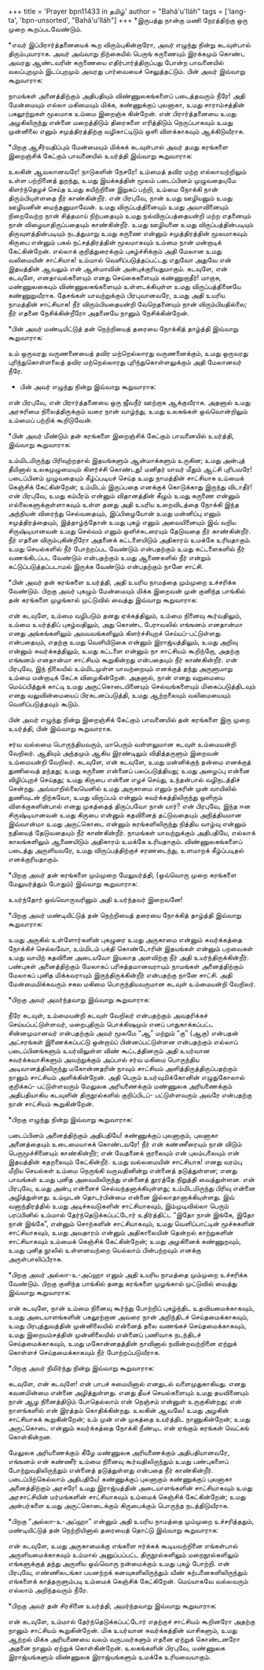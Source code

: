 +++
title = 'Prayer bpn11433 in தமிழ்'
author = "Bahá'u'lláh"
tags = ['lang-ta', 'bpn-unsorted', "Bahá'u'lláh"]
+++
*இருபத்து நான்கு மணி நேரத்திற்கு ஒரு முறை கூறப்படவேண்டும்.   

*எவர் இப்பிரார்த்தனையைக் கூற விரும்புகின்றாரோ, அவர் எழுந்து நின்று கடவுள்பால் திரும்புவாராக. அவர் அவ்வாறு நிற்கையில் பெருங் கருணையும் இரக்கமும் கொண்ட அவரது ஆண்டவரின் கருணையை எதிர்பார்த்திருப்பது போன்ற பாவனையில் வலப்புறமும் இடப்புறமும் அவரது பார்வையைச் செலுத்தட்டும். பின் அவர் இவ்வாறு கூறுவாராக:

நாமங்கள் அனைத்திற்கும் அதிபதியும் விண்ணுலகங்களைப் படைத்தவரும் நீரே! அதி மேன்மையும் எல்லா மகிமையும் மிக்க, கண்ணுக்குப் புலனாகா, உமது சாராம்சத்தின் பகலூற்றுகள் மூலமாக உம்மை இறைஞ்சு கின்றேன். என் பிரார்த்தனையை உமது அழகிலிருந்து என்னை மறைத்திடும் திரைகளை எரித்திடும் நெருப்பாகவும் உமது முன்னிலை எனும் சமுத்திரத்திற்கு வழிகாட்டிடும் ஒளி விளக்காகவும் ஆக்கிடுவீராக.



*பிறகு ஆசீர்வதிப்பும் மேன்மையும் மிக்கக் கடவுள்பால் அவர் தமது கரங்களை இறைஞ்சிக் கேட்கும் பாவனையில் உயர்த்தி இவ்வாறு கூறுவாராக:

உலகின் ஆவலானவரே! நாடுகளின் நேசரே! உம்மைத் தவிர மற்ற எல்லாவற்றிலும் உள்ள பற்றினைத் துறந்து, உமது இயக்கத்தின் மூலம் படைப்பினம் முழுவதையுமே கிளர்ந்தெழச் செய்த உமது கயிற்றினை இறுகப் பற்றி, உம்மை நோக்கி நான் திரும்பியுள்ளதை நீர் காண்கின்றீர். என் பிரபுவே, நான் உமது ஊழியனும் உமது ஊழியனின் மைந்தனுமாவேன். உமது விருப்பத்தினையும் உமது அவாவினையும் நிறைவேற்ற நான் சித்தமாய் நிற்பதையும் உமது நல்விருப்பத்தையன்றி மற்ற எதனையும் நான் விழையாதிருப்பதையும் காண்கின்றீர். உமது ஊழியனை உமது விருப்பத்தின்படியும் திருவுளத்தின்படியும் நடத்துமாறு உமது கருணை என்னும் சமுத்திரத்தின் மூலமாகவும் கிருபை என்னும் பகல் நட்சத்திரத்தின் மூலமாகவும் உம்மை நான் மன்றாடிக் கேட்கின்றேன். எல்லாக்  குறித்துரைக்கும் புகழ்ச்சிக்கும் அதி மேலான உமது வலிமையின் சாட்சியாக! உம்மால் வெளிப்படுத்தப்பட்டது எதுவோ அதுவே என் இதயத்தின் ஆவலும் என் ஆன்மாவின் அன்புக்குரியதுமாகும். கடவுளே, என் கடவுளே,   எனதாவல்களையும் எனது செய்கைகளையும் கண்ணுறாதீர்! மாறாக, மண்ணுலகையும் விண்ணுலகங்களையும் உள்ளடக்கியுள்ள உமது விருப்பத்தினையே கண்ணுறுவீராக. தேசங்கள் யாவற்றுக்கும் பிரபுவானவரே, உமது அதி உயரிய நாமத்தின் சாட்சியாக! நீர் விரும்பியதையன்றி வேறெதனையும் நான் விரும்பியதில்லை; நீர்  எதனை  நேசிக்கின்றீரோ     அதனையே  நானும் நேசிக்கின்றேன்.



*பின் அவர் மண்டியிட்டுத் தன் நெற்றியைத் தரையை நோக்கித் தாழ்த்தி இவ்வாறு கூறுவாராக:

உம் ஒருவரது வருணனையைத் தவிர மற்றெல்லாரது வருணனைக்கும், உமது ஒருவரது புரிந்துகொள்ளலைத் தவிர மற்றெல்லாரது புரிந்துகொள்ளலுக்கும் அதி மேலானவர் நீரே.



* பின் அவர் எழுந்து நின்று இவ்வாறு கூறுவாராக:

என் பிரபுவே, என் பிரார்த்தனையை ஒரு ஜீவநீர் ஊற்றாக ஆக்குவீராக. அதனால் உமது அரசுரிமை நிலைத்திருக்கும் வரை நான் வாழ்ந்து, உமது உலகங்கள் ஒவ்வொன்றிலும் உம்மைப் பற்றிக் கூறிடுவேன்.



*பின் அவர் மீண்டும் தன் கரங்களை இறைஞ்சிக் கேட்கும் பாவனையில் உயர்த்தி, இவ்வாறு கூறுவாராக:

உம்மிடமிருந்து பிரிவுற்றதால் இதயங்களும் ஆன்மாக்களும் உருகின; உமது அன்புத் தீயினால் உலகமுழுமையும் கிளர்ச்சி கொண்டது! மனிதர் யாவர் மீதும் ஆட்சி புரிபவரே! படைப்பினம் முழுவதையும் கீழ்ப்படியச் செய்த உமது நாமத்தின் சாட்சியாக உம்மைக் கெஞ்சிக் கேட்கின்றேன்; உம்மிடம் இருப்பதை  எனக்குக் கொடுக்காது இருந்து விடாதீர்! என் பிரபுவே, உமது கம்பீரம் என்னும் விதானத்தின் கீழும் உமது கருணை என்னும் எல்லைகளுக்குள்ளாகவும் உள்ள தனது அதி உயரிய உறைவிடத்தை நோக்கி இந்த அந்நியன் விரைந்து செல்வதையும், இப்பிழையோன் உமது மன்னிப்பு எனும் சமுத்திரத்தையும், இத்தாழ்ந்தோன் உமது புகழ் எனும் அவையினையும் இவ் வறிய சிருஷ்டியானவன் உமது செல்வம் எனும் ஒளிச்சுடரையும் தேடுவதை நீர் காண்கின்றீர். நீர் எதனை விரும்புகின்றீரோ அதனைக் கட்டளையிடும் அதிகாரம் உமக்கே உரியதாகும். உமது செயல்களில் நீர் போற்றப்பட வேண்டும் என்பதற்கும் உமது கட்டளைகளில் நீர் வணங்கிடப்பட வேண்டும் என்பதற்கும் உமது ஆணைகளில் நீர் என்றும் கட்டுப்படுத்தப்படாமல் இருக்க வேண்டும் என்பதற்கும் நானே சாட்சி.



*பின் அவர் தன் கரங்களை உயர்த்தி, அதி உயரிய நாமத்தை மும்முறை உச்சரிக்க வேண்டும். பிறகு அவர் புகழும் மேன்மையும் மிக்க இறைவன்  முன் குனிந்த பாங்கில் தன் கரங்களை முழங்கால் முட்டுவில் வைத்து இவ்வாறு கூறுவாராக:

என் கடவுளே, உம்மை வழிபடும் தனது ஏக்கத்திலும், உம்மை நினைவு கூர்வதிலும், உம்மை உயர்த்திப் புகழ்வதிலும், அது கொண்ட பேராவலில் எங்ஙனம் எனதான்மா எனது அங்கங்களிலும் அவயவங்களிலும் கிளர்ச்சியுறச் செய்யப்-பட்டுள்ளது என்பதையும், எதற்கு உமது வெளியிடுகை என்னும் இராஜ்யத்திலும், உமது அறிவு என்னும் சுவர்க்கத்திலும், உமது கட்டளை என்னும் நா சாட்சியம் கூறிற்றோ, அதற்கு எங்ஙனம் எனதான்மா சாட்சியம் கூறுகின்றது என்பதையும்  நீர்  காண்கின்றீர். என் பிரபுவே, இந் நிலையில் உம்மிடமுள்ள யாவற்றையும் எனக்குத் தந்து அருளுமாறு உம்மை மன்றாடிக் கேட்க விழைகின்றேன்.  அதனால்,  நான் எனது வறுமையை மெய்ப்பித்துக் காட்டி   உமது   அருட்கொடையினையும் செல்வங்களையும் மிகைப்படுத்திடவும் எனது வலுவின்மையைப் பிரகடனப்படுத்தி, உமது ஆற்றலையும் வலிமையையும் வெளிப்படுத்தவும் கூடும்.



பின் அவர் எழுந்து நின்று இறைஞ்சிக் கேட்கும் பாவனையில் தன் கரங்களை இரு முறை உயர்த்தி, பின் இவ்வாறு கூறுவாராக.

சர்வ வல்லமை பொருந்தியவரும், மாபெரும் வள்ளலுமான கடவுள் உம்மையன்றி வேறிலர். ஆதியும் அந்தமும் ஆகிய இரண்டிலும் விதித்தருளும் இறைவன் உம்மையன்றி வேறிலர். கடவுளே, என் கடவுளே, உமது மன்னிக்குந் தன்மை எனக்குத் துணிவைத் தந்தது; உமது கருணை என்னைப் பலப்படுத்தியது; உமது அழைப்பு என்னை விழிப்புறச் செய்தது; உமது கிருபை என்னை எழச் செய்து, உந்தன்பால் வழிநடத்திச் சென்றது. அவ்வாறில்லையெனில் உமது அருகாமை எனும் நகரின் முன் வாயிலில் துணிவுடன் நிற்கவோ, உமது விருப்பம் என்னும் சுவர்க்கத்திலிருந்து ஒளிரும் விளக்குகளின்பால் எனது முகத்தைத் திருப்பவோ நான் யார்? என் பிரபுவே, இந்த ஈன சிருஷ்டியானவன் உமது கிருபை என்னும் கதவினைத் தட்டுவதையும் அநித்தியமான இவ்வான்மா உமது அருட்கொடை என்னும் கரங்களிலிருந்து நித்திய வாழ்வு என்னும் நதியைத் தேடுவதையும் நீர் காண்கின்றீர். நாமங்கள் யாவற்றுக்கும் அதிபதியே, எல்லாக் காலங்களிலும் ஆணையிடும் அதிகாரம் உமக்கே உரியதாகும். விண்ணுலகங்களைப் படைத்து அருளியவரே, உமது விருப்பத்திற்குச் சரணடைந்து, உளமாறக் கீழ்ப்படிதல் எனக்குரியதாகும்.



*பிறகு அவர் தன் கரங்களை மும்முறை மேலுயர்த்தி, (ஒவ்வொரு முறை கரங்களை மேலுயர்த்தும் போதும்) இவ்வாறு கூறுவாராக:

உயர்ந்தோர் ஒவ்வொருவரினும் அதி உயர்ந்தவர் இறைவனே!



*பிறகு அவர் மண்டியிட்டுத் தன் நெற்றியைத் தரையை நோக்கித் தாழ்த்தி இவ்வாறு கூறுவாராக:

உமது அருகில் உள்ளோர்களின் புகழுரை உமது அருகாமை என்னும் சுவர்க்கத்தை நோக்கிச் செல்லவோ, உம்மிடம் பக்தி கொண்டோரின் இதயங்கள் என்னும் பறவைகள் உமது வாயிற் கதவினை அடையவோ இயலாத அளவிற்கு நீர் அதி உயர்ந்திருக்கின்றீர். பண்புகள் அனைத்திற்கும் மேலாகப் பரிசுத்தமானவராயும் நாமங்கள் அனைத்திற்கும் மேலாகப் புனித மிக்கவராயும் இருந்திருக்கின்றீர்  என்பதற்கு  நானே  சாட்சி.  அதி மேன்மைமிக்கவரும் சகல மகிமை பொருந்தியவருமான கடவுள் உம்மையன்றி வேறிலர்.



*பிறகு அவர் அமர்ந்தவாறு இவ்வாறு கூறுவாராக:

நீரே கடவுள், உம்மையன்றி  கடவுள்  வேறிலர் என்பதற்கும் அவதரிக்கச் செய்யப்பட்டுள்ளவர், மறைபுதிரும் பொக்கிஷமும் எனப் பாதுகாக்கப்பட்ட சின்னமுமானவர் என்பதற்கும் அவர் மூலமே “ஆ” மற்றும் “கு” (ஆகு) என்பதன் அட்சரங்கள் இணைக்கப்பட்டு ஒன்றாய்ப் பின்னப்பட்டுள்ளன என்பதற்கும் எல்லாப் படைப்பினங்களும் உயர்விலுள்ள விண் கூட்டத்தினரும் அதி உயர்வான சுவர்க்கவாசிகளும் அவற்றுக்கும் அப்பால் சர்வ மகிமை பொருந்திய அடிவானத்திலிருந்து மகோன்னதரின் நாவும் சாட்சியம் அளித்திருத்திருப்பதற்கும் நானும் சாட்சியம் அளிக்கின்றேன். அதி பெரும் உயர்வுமிக்கோனின் எழுதுகோலால் குறிக்கப்- பட்டுள்ளவரும் மேலுலக அரியணைக்கும் மண்ணுலக அரியணைக்கும் அதிபதியாகிய கடவுளின் திருநூல்களில் குறிப்பிடப்- பட்டுள்ளவரும் அவரே என்பதற்கு நான் சாட்சியம் கூறுகின்றேன்.



*பிறகு எழுந்து நின்று இவ்வாறு கூறுவாராக:

படைப்பினம் அனைத்திற்கும் அதிபதியே! கண்ணுக்குப் புலனாகும், புலனாகா அனைத்தையும் உடைமையாகக் கொண்டவரே! நீர் என் கண்ணீரையும் நான் விடும் பெருமூச்சினையும் காண்கின்றீர்; என் வேதனைக் குரலையும் என்  புலம்பலையும்   என் இதயத்தின் கதறலையும் கேட்கின்றீர். உமது  வல்லமையின் சாட்சியாக! எனது வரம்பு மீறிய செயல்கள் உம்மை நெருங்கி வருவதினின்று என்னைத் தடுத்துள்ளன; எனது பாவங்கள் உமது புனித அவையிலிருந்து என்னைத்  தூரத்தே நிறுத்தி வைத்துள்ளன. என் பிரபுவே, உமது அன்பு என்னைச் செல்வந்தனாக்கியுள்ளது;  உம்மிடமிருந்து  பிரிவு  என்னை அழித்துள்ளது.  உம்முடன்  தொடர்பின்மை என்னை  இல்லாதானாக்கியுள்ளது.  இவ் வனாந்திரத்தில் உமது அடிச்சுவடுகளின் சாட்சியாகவும், இம்முடிவில்லா பெரும் பரப்பினில் உம்மால் தேர்ந்தெடுக்கப்பட்டோர் உதிர்த்திட்ட “இதோ நான் இங்கே, இதோ நான் இங்கே”, என்னும் சொற்களின் சாட்சியாகவும், உமது வெளிப்பாட்டின் மூச்சுகளின் சாட்சியாகவும், உமது அவதாரம் என்னும் அதிகாலையின் தென்றல் காற்றுகளின் சாட்சியாகவும் உம்மைக் கெஞ்சிக் கேட்கின்றேன்; உமது அழகினைக் கண்ணுறவும், உமது புனித நூலில் உள்ளனவற்றை யெல்லாம் பின்பற்றவும் எனக்கு அருள்பாலிப்பீராக.



*பிறகு அவர் அல்லா-உ-அப்ஹா எனும் அதி உயரிய நாமத்தை மும்முறை உச்சரிக்க வேண்டும். பிறகு குனிந்த பாங்கில் தனது கரங்களை முழங்கால் முட்டுவில் வைத்து இவ்வாறு கூறுவாராக:

என் கடவுளே, நான் உம்மை நினைவு கூர்ந்து போற்றிப் புகழ்ந்திட உதவியமைக்காகவும், உமது அடையாளங்களின் பகலூற்றான அவரை நான் அறிந்திடச் செய்தமைக்காகவும், உமது பிரபுத்துவத்தின் முன்னிலையில் என்னைத் தலை வணங்கச் செய்தமைக்காகவும்,  உமது இறையம்சத்தின் முன்னிலையில் என்னைப் பணிவாக நடந்திடச் செய்தமைக்காகவும், உமது மகோன்னதத்தின் நாவினால் நவின்றவற்றினை ஏற்றுக் கொள்ளச் செய்தமைக்காகவும் நீர் போற்றப்படுவீராக.



*பிறகு அவர் நிமிர்ந்து நின்று இவ்வாறு கூறுவாராக:

கடவுளே, என் கடவுளே! என் பாபச் சுமையினால் எனதுடல் வளைமுதுகாகியது. எனது கவனமின்மை என்னை அழித்துள்ளது. எனது தீயச் செயல்களையும் உமது தயவினையும் நான் ஆழ நினைத்திடும் போதெல்லாம் என் நெஞ்சம் என்னுள் உருகுகின்றது; என் நாளங்களில் என் இரத்தம் கொதிக்கின்றது. உலகின்  ஆவலே! உமது அழகின் சாட்சியாகக் கூறுகின்றேன்; உம் முன் என் முகத்தை உயர்த்திட நாணுகின்றேன்; உமது அருட்கொடை என்னும் சுவர்க்கத்தை நோக்கி நீண்டிட என்   ஏங்கும்   கரங்கள் வெட்கங்  கொள்கின்றன.

மேலுலக அரியணைக்கும் கீழே மண்ணுலக அரியணைக்கும் அதிபதியானவரே, எங்ஙனம் என் கண்ணீர் உம்மை நினைவு கூர்வதிலிருந்தும் உமது பண்புகளைப் போற்றுவதிலிருந்தும் என்னைத் தடுத்துள்ளது என்பதை நீர் காண்கின்றீர். படைப்பிற்கெல்லாம் அதிபதியே! கண்ணுக்குப் புலனாகும் கண்ணுக்குப் புலனாகா அனைத்திற்கும் அரசரே! உமது இராஜ்யத்தின் அடையாளங்களின்  சாட்சியாகவும் உமது அரசாட்சியின் மர்மங்களின் சாட்சியாகவும் உம்மைக் கெஞ்சிக் கேட்கின்றேன்; உமது அன்பர்களை உமது அருட்கொடைக்கும் கிருபைக்கும் பொருந்த நடத்திடுவீராக.



*பிறகு “அல்லா-உ-அப்ஹா” என்னும் அதி உயரிய நாமத்தை மும்முறை உச்சரித்ததும், மண்டியிட்டுத் தன் நெற்றியினால் தரையைத் தொட்டு இவ்வாறு கூறுவாராக:

என் கடவுளே, உமது அருகாமைக்கு எங்களை ஈர்க்கக் கூடியவற்றினை எங்கள்பால் அருளியமைக்காகவும் உம்மால் அனுப்பப்பட்ட திருநூல்களிலும் மறைநூல்களிலும் எங்களுக்குத் தந்து அருளிய ஒவ்வொரு நன்மைக்கும் உமது புகழ் போற்றி. என் பிரபுவே, எண்ணிலடங்கா பயனற்றக் கனவுகளிலிருந்தும் வீண் கற்பனைகளிலிருந்தும் எங்களைக் காத்தருளும்படி   உம்மைக்  கெஞ்சிக்  கேட்கிறேன். மெய்யாகவே வல்லவரும் எல்லாம் அறிந்தவரும் நீரே.



*பிறகு  அவர்  தன் சிரசினை  உயர்த்தி, அமர்ந்தவாறு  இவ்வாறு கூறுவாராக:

என் கடவுளே, உம்மால் தேர்ந்தெடுக்கப்பட்டோர் எதற்குச் சாட்சியம் கூறினரோ அதற்கு நானும் சாட்சியம் கூறுகின்றேன். மிக உயர்வான சுவர்க்கத்தின் வாசிகளும், உமது ஆற்றல் மிக்க அரியணையை வலம் வருபவர்களும் எதனை ஏற்றுக் கொண்டனரோ  அதனை நானும் ஏற்றுக் கொள்கின்றேன். உலகங்களின் பிரபுவே, மண்ணுலக இராஜ்யங்களும் விண்ணுலக இராஜ்யங்களும் உமக்கே உரியவையாகும்.
